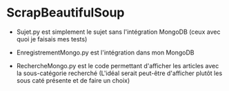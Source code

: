 # ScrapBeautifulSoup


- Sujet.py est simplement le sujet sans l'intégration MongoDB (ceux avec quoi je faisais mes tests)


- EnregistrementMongo.py est l'intégration dans mon MongoDB



- RechercheMongo.py est le code permettant d'afficher les articles avec la sous-catégorie recherché (L'idéal serait peut-être d'afficher plutôt les sous caté présente et de faire un choix)
